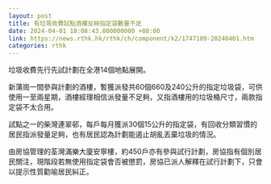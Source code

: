 ```yaml
---
layout: post
title: 有垃圾收費試點酒樓反映指定袋數量不足
date: 2024-04-01 18:08:43.000000000 +08:00
link: https://news.rthk.hk/rthk/ch/component/k2/1747109-20240401.htm
categories: rthk
---
```


垃圾收費先行先試計劃在全港14個地點展開。

新蒲崗一間參與計劃的酒樓，暫獲派發共60個660及240公升的指定垃圾袋，可供使用一至兩星期，酒樓經理相信派發量不足夠，又指酒樓用的垃圾桶尺寸，兩款指定袋不太合用。

試點之一的柴灣連翠邨，每戶每月獲派30個15公升的指定袋，有回收分類習慣的居民指派發量足夠，也有居民認為計劃能遏止胡亂丟棄垃圾的情況。

由房協管理的荃灣滿樂大廈安寧樓，約450戶亦有參與試行計劃，房協指有個別居民關注，現階段若無使用指定袋會否被懲罰，房協已派人解釋在試行計劃下，只會以提示性質勸喻居民糾正。
